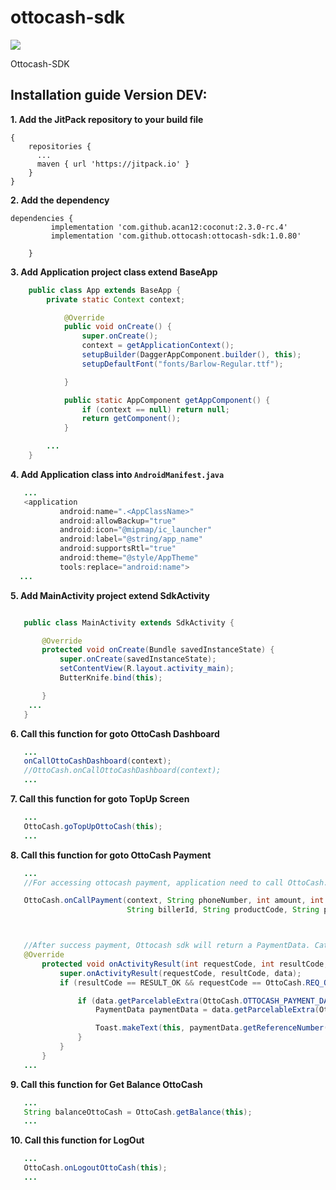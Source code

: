 # ottocash-sdk

[![](https://jitpack.io/v/ottocash/ottocash-sdk.svg)](https://jitpack.io/#ottocash/ottocash-sdk)

Ottocash-SDK


## Installation guide Version DEV:

**1. Add the JitPack repository to your build file**
```allprojects
{
    repositories {
      ...
   	  maven { url 'https://jitpack.io' }
    }
}
```


**2. Add the dependency**
```
dependencies {
		 implementation 'com.github.acan12:coconut:2.3.0-rc.4'
		 implementation 'com.github.ottocash:ottocash-sdk:1.0.80'

	}
```


**3. Add Application project class extend BaseApp**
```java
    public class App extends BaseApp {
        private static Context context;

            @Override
            public void onCreate() {
                super.onCreate();
                context = getApplicationContext();
                setupBuilder(DaggerAppComponent.builder(), this);
                setupDefaultFont("fonts/Barlow-Regular.ttf");

            }

            public static AppComponent getAppComponent() {
                if (context == null) return null;
                return getComponent();
            }

        ...
    }
```


**4. Add Application class into `AndroidManifest.java`**
```java
   ...
   <application
           android:name=".<AppClassName>"
           android:allowBackup="true"
           android:icon="@mipmap/ic_launcher"
           android:label="@string/app_name"
           android:supportsRtl="true"
           android:theme="@style/AppTheme"
           tools:replace="android:name">
  ...

```


**5.  Add MainActivity project extend SdkActivity**
```java

   public class MainActivity extends SdkActivity {

       @Override
       protected void onCreate(Bundle savedInstanceState) {
           super.onCreate(savedInstanceState);
           setContentView(R.layout.activity_main);
           ButterKnife.bind(this);

       }
    ...
   }


```


**6.  Call this function for goto OttoCash Dashboard**
```java
   ...
   onCallOttoCashDashboard(context);
   //OttoCash.onCallOttoCashDashboard(context);
   ...

```

**7.  Call this function for goto TopUp Screen**
```java
   ...
   OttoCash.goTopUpOttoCash(this);
   ...

```


**8.  Call this function for goto OttoCash Payment**
```java
   ...
   //For accessing ottocash payment, application need to call OttoCash.onCallPayment() and follow the function arguments.

   OttoCash.onCallPayment(context, String phoneNumber, int amount, int fee, String productName,
                          String billerId, String productCode, String partnerCode);



   //After success payment, Ottocash sdk will return a PaymentData. Catch the data by handling the onActivityResult(), code example shown below:
   @Override
       protected void onActivityResult(int requestCode, int resultCode, @Nullable Intent data) {
           super.onActivityResult(requestCode, resultCode, data);
           if (resultCode == RESULT_OK && requestCode == OttoCash.REQ_OTTOCASH_PAYMENT) {

               if (data.getParcelableExtra(OttoCash.OTTOCASH_PAYMENT_DATA) != null) {
                   PaymentData paymentData = data.getParcelableExtra(OttoCash.OTTOCASH_PAYMENT_DATA);

                   Toast.makeText(this, paymentData.getReferenceNumber(), Toast.LENGTH_LONG).show();
               }
           }
       }
   ...

```

**9.  Call this function for Get Balance OttoCash**
```java
   ...
   String balanceOttoCash = OttoCash.getBalance(this);
   ...

```


**10.  Call this function for LogOut**
```java
   ...
   OttoCash.onLogoutOttoCash(this);
   ...

```






